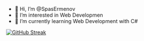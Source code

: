 
* 👋 Hi, I’m @SpasErmenov
* 👀 I’m interested in Web Developmen
* 🌱 I’m currently learning Web Development with C#

[![GitHub Streak](https://github-readme-streak-stats.herokuapp.com/?user=SpasErmenov)](https://git.io/streak-stats)
